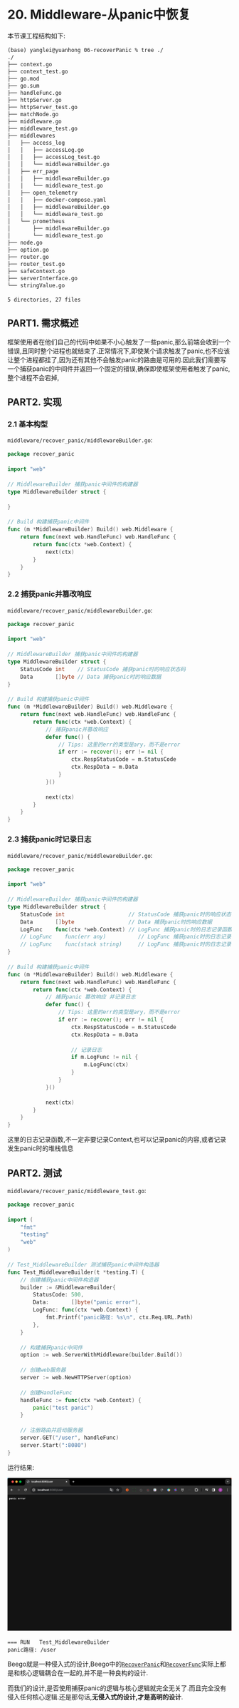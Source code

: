 # 20. Middleware-从panic中恢复

本节课工程结构如下:

```
(base) yanglei@yuanhong 06-recoverPanic % tree ./
./
├── context.go
├── context_test.go
├── go.mod
├── go.sum
├── handleFunc.go
├── httpServer.go
├── httpServer_test.go
├── matchNode.go
├── middleware.go
├── middleware_test.go
├── middlewares
│   ├── access_log
│   │   ├── accessLog.go
│   │   ├── accessLog_test.go
│   │   └── middlewareBuilder.go
│   ├── err_page
│   │   ├── middlewareBuilder.go
│   │   └── middleware_test.go
│   ├── open_telemetry
│   │   ├── docker-compose.yaml
│   │   ├── middlewareBuilder.go
│   │   └── middleware_test.go
│   └── prometheus
│       ├── middlewareBuilder.go
│       └── middleware_test.go
├── node.go
├── option.go
├── router.go
├── router_test.go
├── safeContext.go
├── serverInterface.go
└── stringValue.go

5 directories, 27 files
```

## PART1. 需求概述

框架使用者在他们自己的代码中如果不小心触发了一些panic,那么前端会收到一个错误,且同时整个进程也就结束了.正常情况下,即使某个请求触发了panic,也不应该让整个进程都挂了,因为还有其他不会触发panic的路由是可用的.因此我们需要写一个捕获panic的中间件并返回一个固定的错误,确保即使框架使用者触发了panic,整个进程不会宕掉,

## PART2. 实现

### 2.1 基本构型

`middleware/recover_panic/middlewareBuilder.go`:

```go
package recover_panic

import "web"

// MiddlewareBuilder 捕获panic中间件的构建器
type MiddlewareBuilder struct {
	
}

// Build 构建捕获panic中间件
func (m *MiddlewareBuilder) Build() web.Middleware {
	return func(next web.HandleFunc) web.HandleFunc {
		return func(ctx *web.Context) {
			next(ctx)
		}
	}
}
```

### 2.2 捕获panic并篡改响应

`middleware/recover_panic/middlewareBuilder.go`:

```go
package recover_panic

import "web"

// MiddlewareBuilder 捕获panic中间件的构建器
type MiddlewareBuilder struct {
	StatusCode int    // StatusCode 捕获panic时的响应状态码
	Data       []byte // Data 捕获panic时的响应数据
}

// Build 构建捕获panic中间件
func (m *MiddlewareBuilder) Build() web.Middleware {
	return func(next web.HandleFunc) web.HandleFunc {
		return func(ctx *web.Context) {
			// 捕获panic并篡改响应
			defer func() {
				// Tips: 这里的err的类型是ary，而不是error
				if err := recover(); err != nil {
					ctx.RespStatusCode = m.StatusCode
					ctx.RespData = m.Data
				}
			}()
			
			next(ctx)
		}
	}
}
```

### 2.3 捕获panic时记录日志

`middleware/recover_panic/middlewareBuilder.go`:

```go
package recover_panic

import "web"

// MiddlewareBuilder 捕获panic中间件的构建器
type MiddlewareBuilder struct {
	StatusCode int                    // StatusCode 捕获panic时的响应状态码
	Data       []byte                 // Data 捕获panic时的响应数据
	LogFunc    func(ctx *web.Context) // LogFunc 捕获panic时的日志记录函数 (记录整个ctx)
	// LogFunc    func(err any)          // LogFunc 捕获panic时的日志记录函数 (记录panic的内容)
	// LogFunc    func(stack string)     // LogFunc 捕获panic时的日志记录函数 (记录调用栈)
}

// Build 构建捕获panic中间件
func (m *MiddlewareBuilder) Build() web.Middleware {
	return func(next web.HandleFunc) web.HandleFunc {
		return func(ctx *web.Context) {
			// 捕获panic 篡改响应 并记录日志
			defer func() {
				// Tips: 这里的err的类型是ary，而不是error
				if err := recover(); err != nil {
					ctx.RespStatusCode = m.StatusCode
					ctx.RespData = m.Data

					// 记录日志
					if m.LogFunc != nil {
						m.LogFunc(ctx)
					}
				}
			}()
			
			next(ctx)
		}
	}
}
```

这里的日志记录函数,不一定非要记录Context,也可以记录panic的内容,或者记录发生panic时的堆栈信息

## PART2. 测试

`middleware/recover_panic/middleware_test.go`:

```go
package recover_panic

import (
	"fmt"
	"testing"
	"web"
)

// Test_MiddlewareBuilder 测试捕获panic中间件构造器
func Test_MiddlewareBuilder(t *testing.T) {
	// 创建捕获panic中间件构造器
	builder := &MiddlewareBuilder{
		StatusCode: 500,
		Data:       []byte("panic error"),
		LogFunc: func(ctx *web.Context) {
			fmt.Printf("panic路径: %s\n", ctx.Req.URL.Path)
		},
	}

	// 构建捕获panic中间件
	option := web.ServerWithMiddleware(builder.Build())

	// 创建web服务器
	server := web.NewHTTPServer(option)

	// 创建HandleFunc
	handleFunc := func(ctx *web.Context) {
		panic("test panic")
	}

	// 注册路由并启动服务器
	server.GET("/user", handleFunc)
	server.Start(":8080")
}
```

运行结果:

![panic页面](../img/20.Middleware-从panic中恢复/panic页面.png)

```
=== RUN   Test_MiddlewareBuilder
panic路径: /user
```

Beego就是一种侵入式的设计,Beego中的[`RecoverPanic`](https://github.com/beego/beego/blob/develop/server/web/config.go#L65)和[`RecoverFunc`](https://github.com/beego/beego/blob/develop/server/web/config.go#L106)实际上都是和核心逻辑耦合在一起的,并不是一种良构的设计.

而我们的设计,是否使用捕获panic的逻辑与核心逻辑就完全无关了.而且完全没有侵入任何核心逻辑.还是那句话,**无侵入式的设计,才是高明的设计**.